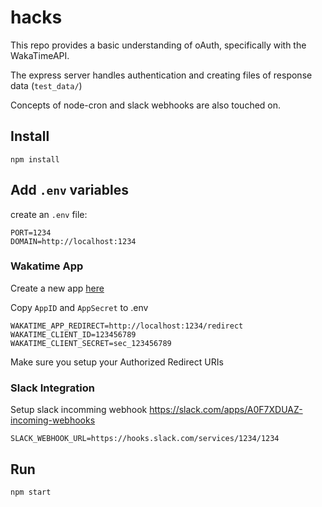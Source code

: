 # hacks

This repo provides a basic understanding of oAuth, specifically with the WakaTimeAPI.

The express server handles authentication and creating files of response data (`test_data/`)

Concepts of node-cron and slack webhooks are also touched on.

## Install

`npm install`

## Add `.env` variables

create an `.env` file:

```
PORT=1234
DOMAIN=http://localhost:1234
```

### Wakatime App

Create a new app [here](https://wakatime.com/apps/)

Copy `AppID` and `AppSecret` to .env

```
WAKATIME_APP_REDIRECT=http://localhost:1234/redirect
WAKATIME_CLIENT_ID=123456789
WAKATIME_CLIENT_SECRET=sec_123456789
```

Make sure you setup your Authorized Redirect URIs

### Slack Integration

Setup slack incomming webhook https://slack.com/apps/A0F7XDUAZ-incoming-webhooks

```
SLACK_WEBHOOK_URL=https://hooks.slack.com/services/1234/1234
```

## Run

`npm start`
